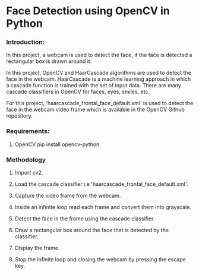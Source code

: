 # Face Detection using OpenCV in Python

### Introduction:
In this project, a webcam is used to detect the face, if the face is detected a rectangular box is drawn around it.

In this project, OpenCV and HaarCascade algorithms are used to detect the face in the webcam. HaarCascade is a machine learning approach in which a cascade function is trained with the set of input data. There are many cascade classifiers in OpenCV for faces, eyes, smiles, etc.

For this project, 'haarcascade_frontal_face_default.xml' is used to detect the face in the webcam video frame which is available in the OpenCV Github repository.

### Requirements:

1) OpenCV
	pip install opencv-python


### Methodology
1) Import cv2.

2) Load the cascade classifier i.e 'haarcascade_frontal_face_default.xml'.

3) Capture the video frame from the webcam.

4) Inside an infinite loop read each frame and convert them into grayscale.

5) Detect the face in the frame using the cascade classifier.

6) Draw a rectangular box around the face that is detected by the classifier.

7) Display the frame.

8) Stop the infinite loop and closing the webcam by pressing the escape key.
